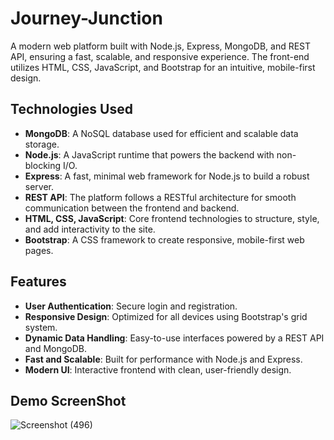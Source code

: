 # Journey-Junction
A modern web platform built with Node.js, Express, MongoDB, and REST API, ensuring a fast, scalable, and responsive experience. The front-end utilizes HTML, CSS, JavaScript, and Bootstrap for an intuitive, mobile-first design.


## Technologies Used

- **MongoDB**: A NoSQL database used for efficient and scalable data storage.
- **Node.js**: A JavaScript runtime that powers the backend with non-blocking I/O.
- **Express**: A fast, minimal web framework for Node.js to build a robust server.
- **REST API**: The platform follows a RESTful architecture for smooth communication between the frontend and backend.
- **HTML, CSS, JavaScript**: Core frontend technologies to structure, style, and add interactivity to the site.
- **Bootstrap**: A CSS framework to create responsive, mobile-first web pages.

## Features

- **User Authentication**: Secure login and registration.
- **Responsive Design**: Optimized for all devices using Bootstrap's grid system.
- **Dynamic Data Handling**: Easy-to-use interfaces powered by a REST API and MongoDB.
- **Fast and Scalable**: Built for performance with Node.js and Express.
- **Modern UI**: Interactive frontend with clean, user-friendly design.


## Demo ScreenShot
![Screenshot (496)](https://github.com/user-attachments/assets/ec41b43b-9351-4fbc-a756-ed8f04892b6c)
